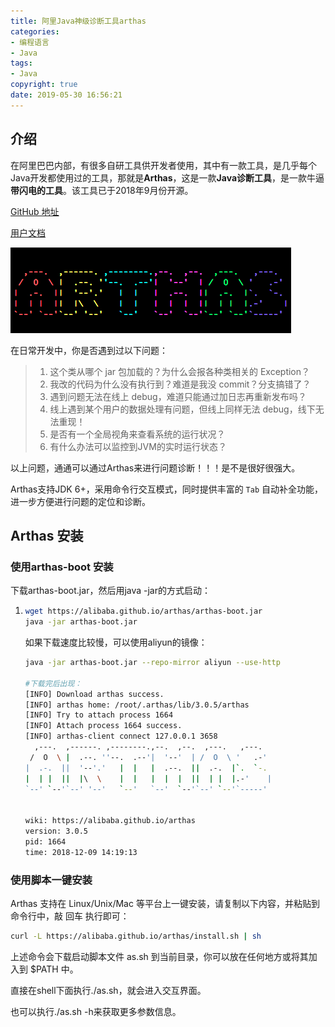 ```yaml
---
title: 阿里Java神级诊断工具arthas
categories: 
- 编程语言
- Java
tags: 
- Java
copyright: true
date: 2019-05-30 16:56:21
---
```


## 介绍

在阿里巴巴内部，有很多自研工具供开发者使用，其中有一款工具，是几乎每个Java开发都使用过的工具，那就是**Arthas**，这是一款**Java诊断工具**，是一款牛逼**带闪电的工具**。该工具已于2018年9月份开源。

[GitHub 地址](https://github.com/alibaba/arthas)

[用户文档](https://alibaba.github.io/arthas/)

![](阿里Java神级诊断工具arthas/1.png)

在日常开发中，你是否遇到过以下问题：

> 1. 这个类从哪个 jar 包加载的？为什么会报各种类相关的 Exception？
> 2. 我改的代码为什么没有执行到？难道是我没 commit？分支搞错了？
> 3. 遇到问题无法在线上 debug，难道只能通过加日志再重新发布吗？
> 4. 线上遇到某个用户的数据处理有问题，但线上同样无法 debug，线下无法重现！
> 5. 是否有一个全局视角来查看系统的运行状况？
> 6. 有什么办法可以监控到JVM的实时运行状态？

以上问题，通通可以通过Arthas来进行问题诊断！！！是不是很好很强大。

<!--more-->

Arthas支持JDK 6+，采用命令行交互模式，同时提供丰富的 `Tab` 自动补全功能，进一步方便进行问题的定位和诊断。

## Arthas 安装

### 使用arthas-boot 安装

下载arthas-boot.jar，然后用java -jar的方式启动：

1. ```bash
   wget https://alibaba.github.io/arthas/arthas-boot.jar
   java -jar arthas-boot.jar
   ```

   如果下载速度比较慢，可以使用aliyun的镜像：

   ```bash
   java -jar arthas-boot.jar --repo-mirror aliyun --use-http
   
   #下载完后出现：
   [INFO] Download arthas success.
   [INFO] arthas home: /root/.arthas/lib/3.0.5/arthas
   [INFO] Try to attach process 1664
   [INFO] Attach process 1664 success.
   [INFO] arthas-client connect 127.0.0.1 3658
     ,---.  ,------. ,--------.,--.  ,--.  ,---.   ,---.                           
    /  O  \ |  .--. ''--.  .--'|  '--'  | /  O  \ '   .-'                          
   |  .-.  ||  '--'.'   |  |   |  .--.  ||  .-.  |`.  `-.                          
   |  | |  ||  |\  \    |  |   |  |  |  ||  | |  |.-'    |                         
   `--' `--'`--' '--'   `--'   `--'  `--'`--' `--'`-----'                          
                                                                                   
    
   wiki: https://alibaba.github.io/arthas
   version: 3.0.5
   pid: 1664
   time: 2018-12-09 14:19:13
   ```

### 使用脚本一键安装

Arthas 支持在 Linux/Unix/Mac 等平台上一键安装，请复制以下内容，并粘贴到命令行中，敲 回车 执行即可：

```bash
curl -L https://alibaba.github.io/arthas/install.sh | sh
```

上述命令会下载启动脚本文件 as.sh 到当前目录，你可以放在任何地方或将其加入到 $PATH 中。

直接在shell下面执行./as.sh，就会进入交互界面。

也可以执行./as.sh -h来获取更多参数信息。
